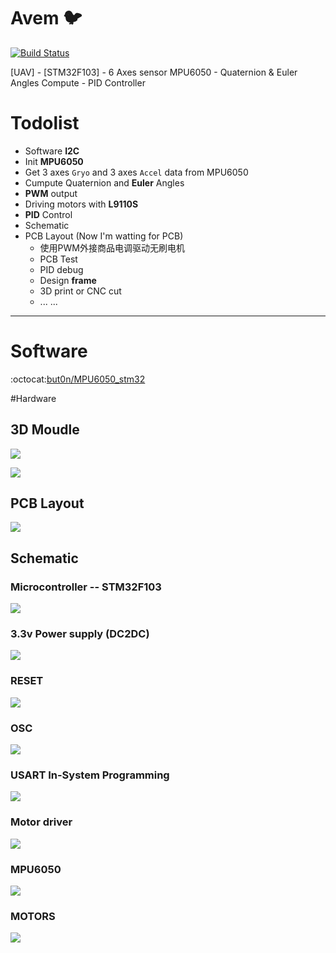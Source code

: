# Avem :bird:
[![Build Status](https://travis-ci.org/but0n/Avem.png)](https://travis-ci.org/but0n/Avem)

[UAV] - [STM32F103] - 6 Axes sensor MPU6050 - Quaternion &amp; Euler Angles Compute - PID Controller

# Todolist
* Software **I2C**
* Init **MPU6050**
* Get 3 axes `Gryo` and 3 axes `Accel` data from MPU6050
* Cumpute Quaternion and **Euler** Angles
* **PWM** output
* Driving motors with **L9110S**
* **PID** Control
* Schematic
* PCB Layout (Now I'm watting for PCB)
	* 使用PWM外接商品电调驱动无刷电机
	* PCB Test
	* PID debug
	* Design **frame**
	* 3D print or CNC cut
	* ... ...

----

# Software

:octocat:[but0n/MPU6050_stm32](https://github.com/but0n/MPU6050_stm32)

#Hardware

## 3D Moudle

![](rm_img/PCB/3dpcb.png)

![](rm_img/PCB/3D.png)

## PCB Layout

![](rm_img/PCB/pcb.png)

## Schematic

### Microcontroller -- STM32F103
![](rm_img/stm.png)

### 3.3v Power supply (DC2DC)
![](rm_img/1117.png)

### RESET
![](rm_img/reset.png)

### OSC
![](rm_img/osc.png)

### USART In-System Programming
![](rm_img/usart.png)

### Motor driver
![](rm_img/l9110.png)

### MPU6050
![](rm_img/mpu6050.png)

### MOTORS
![](rm_img/motors.png)
